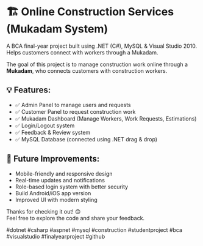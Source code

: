 # 🏗️ Online Construction Services (Mukadam System)

A BCA final-year project built using .NET (C#), MySQL & Visual Studio 2010. Helps customers connect with workers through a Mukadam.

The goal of this project is to manage construction work online through a **Mukadam**, who connects customers with construction workers.

## 💡 Features:
- ✅ Admin Panel to manage users and requests  
- ✅ Customer Panel to request construction work  
- ✅ Mukadam Dashboard (Manage Workers, Work Requests, Estimations)  
- ✅ Login/Logout system  
- ✅ Feedback & Review system  
- ✅ MySQL Database (connected using .NET drag & drop)

## 🔮 Future Improvements:
- Mobile-friendly and responsive design  
- Real-time updates and notifications  
- Role-based login system with better security  
- Build Android/iOS app version  
- Improved UI with modern styling

Thanks for checking it out! 😊  
Feel free to explore the code and share your feedback.

#dotnet #csharp #aspnet #mysql #construction #studentproject #bca #visualstudio #finalyearproject #github
